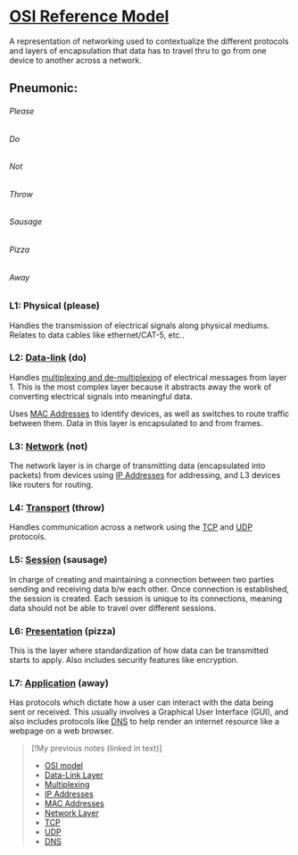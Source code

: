 
# [OSI Reference Model](/networking/OSI/OSI-reference-model.md)
A representation of networking used to contextualize the different protocols and layers of encapsulation that data has to travel thru to go from one device to another across a network.

## Pneumonic:
###### Please
###### Do
###### Not
###### Throw
###### Sausage
###### Pizza
###### Away

### L1: Physical (please)
Handles the transmission of electrical signals along physical mediums. Relates to data cables like ethernet/CAT-5, etc..

### L2: [Data-link](/networking/OSI/data-link-layer.md) (do)
Handles [multiplexing and de-multiplexing](/networking/OSI/multiplexing.md) of electrical messages from layer 1. This is the most complex layer because it abstracts away the work of converting electrical signals into meaningful data. 

Uses [MAC Addresses](/networking/OSI/MAC-addresses.md) to identify devices, as well as switches to route traffic between them. Data in this layer is encapsulated to and from frames.

### L3: [Network](/networking/OSI/network-layer) (not)
The network layer is in charge of transmitting data (encapsulated into packets) from devices using [IP Addresses](/networking/OSI/IP-addresses.md) for addressing, and L3 devices like routers for routing.

### L4: [Transport](/networking/OSI/OSI-reference-model.md#transport-layer-4) (throw)
Handles communication across a network using the [TCP](/networking/protocols/TCP.md) and [UDP](/networking/protocols/UDP.md) protocols. 

### L5: [Session](/networking/OSI//networking/OSI/OSI-reference-model.md#session-layer-5) (sausage)
In charge of creating and maintaining a connection between two parties sending and receiving data b/w each other. Once connection is established, the session is created. Each session is unique to its connections, meaning data should not be able to travel over different sessions.

### L6: [Presentation](/networking/OSI/OSI-reference-model.md#presentation-layer-6) (pizza)
This is the layer where standardization of how data can be transmitted starts to apply. Also includes security features like encryption.

### L7: [Application](/networking/OSI/OSI-reference-model.md#application-layer-7) (away)
Has protocols which dictate how a user can interact with the data being sent or received. This usually involves a Graphical User Interface (GUI), and also includes protocols like [DNS](/networking/DNS/DNS.md) to help render an internet resource like a webpage on a web browser.

> [!My previous notes (linked in text)]
> - [OSI model](https://github.com/TrshPuppy/obsidian-notes/blob/main/networking/OSI/OSI-reference-model.md)
> - [Data-Link Layer](https://github.com/TrshPuppy/obsidian-notes/blob/main/networking/OSI/data-link-layer.md)
> - [Multiplexing](https://github.com/TrshPuppy/obsidian-notes/blob/main/networking/OSI/multiplexing.md)
> - [IP Addresses](https://github.com/TrshPuppy/obsidian-notes/blob/main/networking/OSI/IP-addresses.md)
> - [MAC Addresses](https://github.com/TrshPuppy/obsidian-notes/blob/main/networking/OSI/MAC-addresses.md)
> - [Network Layer](https://github.com/TrshPuppy/obsidian-notes/blob/main/networking/OSI/network-layer.md)
> - [TCP](https://github.com/TrshPuppy/obsidian-notes/blob/main/networking/protocols/TCP.md)
> - [UDP](https://github.com/TrshPuppy/obsidian-notes/blob/main/networking/protocols/UDP.md)
> - [DNS](https://github.com/TrshPuppy/obsidian-notes/blob/main/networking/DNS/DNS.md)


